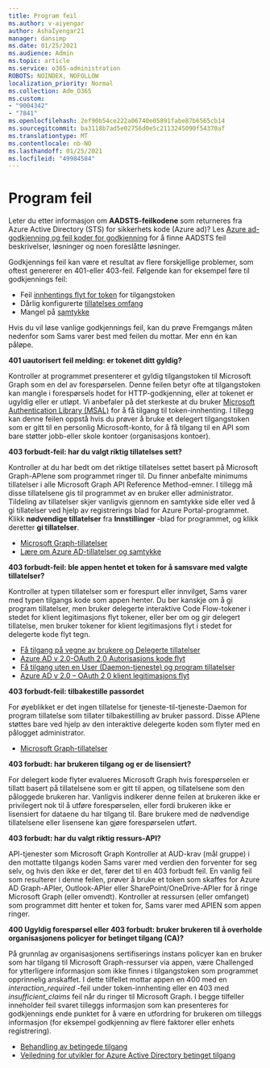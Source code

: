 ```yaml
---
title: Program feil
ms.author: v-aiyengar
author: AshaIyengar21
manager: dansimp
ms.date: 01/25/2021
ms.audience: Admin
ms.topic: article
ms.service: o365-administration
ROBOTS: NOINDEX, NOFOLLOW
localization_priority: Normal
ms.collection: Adm_O365
ms.custom:
- "9004342"
- "7841"
ms.openlocfilehash: 2ef90b54ce222a06740e05891fabe87b6565cb14
ms.sourcegitcommit: ba3118b7ad5e02756d0e5c2113245090f54370af
ms.translationtype: MT
ms.contentlocale: nb-NO
ms.lasthandoff: 01/25/2021
ms.locfileid: "49984584"
---
```

# <a name="application-errors"></a>Program feil

Leter du etter informasjon om **AADSTS-feilkodene** som returneres fra Azure Active Directory (STS) for sikkerhets kode (Azure ad)? Les [Azure ad-godkjenning og feil koder for godkjenning](https://docs.microsoft.com/azure/active-directory/develop/reference-aadsts-error-codes) for å finne AADSTS feil beskrivelser, løsninger og noen foreslåtte løsninger.

Godkjennings feil kan være et resultat av flere forskjellige problemer, som oftest genererer en 401-eller 403-feil. Følgende kan for eksempel føre til godkjennings feil:

- Feil [innhentings flyt for token](https://docs.microsoft.com/azure/active-directory/develop/reference-aadsts-error-codes) for tilgangstoken 
- Dårlig konfigurerte [tillatelses omfang](https://docs.microsoft.com/azure/active-directory/develop/active-directory-v2-scopes) 
- Mangel på [samtykke](https://docs.microsoft.com/azure/active-directory/develop/active-directory-devhowto-multi-tenant-overview#understanding-user-and-admin-consent)

Hvis du vil løse vanlige godkjennings feil, kan du prøve Fremgangs måten nedenfor som Sams varer best med feilen du mottar. Mer enn én kan påløpe.

**401 uautorisert feil melding: er tokenet ditt gyldig?**

Kontroller at programmet presenterer et gyldig tilgangstoken til Microsoft Graph som en del av forespørselen. Denne feilen betyr ofte at tilgangstoken kan mangle i forespørsels hodet for HTTP-godkjenning, eller at tokenet er ugyldig eller er utløpt. Vi anbefaler på det sterkeste at du bruker [Microsoft Authentication Library (MSAL)](https://docs.microsoft.com/azure/active-directory/develop/msal-overview) for å få tilgang til token-innhenting. I tillegg kan denne feilen oppstå hvis du prøver å bruke et delegert tilgangstoken som er gitt til en personlig Microsoft-konto, for å få tilgang til en API som bare støtter jobb-eller skole kontoer (organisasjons kontoer).

**403 forbudt-feil: har du valgt riktig tillatelses sett?**

Kontroller at du har bedt om det riktige tillatelses settet basert på Microsoft Graph-APIene som programmet ringer til. Du finner anbefalte minimums tillatelser i alle Microsoft Graph API Reference Method-emner. I tillegg må disse tillatelsene gis til programmet av en bruker eller administrator. Tildeling av tillatelser skjer vanligvis gjennom en samtykke side eller ved å gi tillatelser ved hjelp av registrerings blad for Azure Portal-programmet. Klikk **nødvendige tillatelser** fra **Innstillinger** -blad for programmet, og klikk deretter **gi tillatelser**.

- [Microsoft Graph-tillatelser](https://docs.microsoft.com/graph/permissions-reference) 
- [Lære om Azure AD-tillatelser og samtykke](https://docs.microsoft.com/azure/active-directory/develop/v2-permissions-and-consent) 

**403 forbudt-feil: ble appen hentet et token for å samsvare med valgte tillatelser?**

Kontroller at typen tillatelser som er forespurt eller innvilget, Sams varer med typen tilgangs kode som appen henter. Du ber kanskje om å gi program tillatelser, men bruker delegerte interaktive Code Flow-tokener i stedet for klient legitimasjons flyt tokener, eller ber om og gir delegert tillatelse, men bruker tokener for klient legitimasjons flyt i stedet for delegerte kode flyt tegn.

- [Få tilgang på vegne av brukere og Delegerte tillatelser](https://docs.microsoft.com/graph/auth_v2_user) 
- [Azure AD v 2.0-OAuth 2,0 Autorisasjons kode flyt](https://docs.microsoft.com/azure/active-directory/develop/v2-oauth2-auth-code-flow) 
- [Få tilgang uten en User (Daemon-tjeneste) og program tillatelser](https://docs.microsoft.com/graph/auth_v2_service) 
- [Azure AD v 2.0 – OAuth 2,0 klient legitimasjons flyt](https://docs.microsoft.com/azure/active-directory/develop/v2-oauth2-client-creds-grant-flow) 

**403 forbudt-feil: tilbakestille passordet**

For øyeblikket er det ingen tillatelse for tjeneste-til-tjeneste-Daemon for program tillatelse som tillater tilbakestilling av bruker passord. Disse APIene støttes bare ved hjelp av den interaktive delegerte koden som flyter med en pålogget administrator.

- [Microsoft Graph-tillatelser](https://docs.microsoft.com/graph/permissions-reference)

**403 forbudt: har brukeren tilgang og er de lisensiert?**

For delegert kode flyter evalueres Microsoft Graph hvis forespørselen er tillatt basert på tillatelsene som er gitt til appen, og tillatelsene som den påloggede brukeren har. Vanligvis indikerer denne feilen at brukeren ikke er privilegert nok til å utføre forespørselen, eller fordi brukeren ikke er lisensiert for dataene du har tilgang til. Bare brukere med de nødvendige tillatelsene eller lisensene kan gjøre forespørselen utført.

**403 forbudt: har du valgt riktig ressurs-API?**

API-tjenester som Microsoft Graph Kontroller at AUD-krav (mål gruppe) i den mottatte tilgangs koden Sams varer med verdien den forventer for seg selv, og hvis den ikke er det, fører det til en 403 forbudt feil. En vanlig feil som resulterer i denne feilen, prøver å bruke et token som skaffes for Azure AD Graph-APIer, Outlook-APIer eller SharePoint/OneDrive-APIer for å ringe Microsoft Graph (eller omvendt). Kontroller at ressursen (eller omfanget) som programmet ditt henter et token for, Sams varer med APIEN som appen ringer.

**400 Ugyldig forespørsel eller 403 forbudt: bruker brukeren til å overholde organisasjonens policyer for betinget tilgang (CA)?**

På grunnlag av organisasjonens sertifiserings instans policyer kan en bruker som har tilgang til Microsoft Graph-ressurser via appen, være Challenged for ytterligere informasjon som ikke finnes i tilgangstoken som programmet opprinnelig anskaffet. I dette tilfellet mottar appen en 400 med en *interaction_required* -feil under token-innhenting eller en 403 med *insufficient_claims* feil når du ringer til Microsoft Graph. I begge tilfeller inneholder feil svaret tilleggs informasjon som kan presenteres for godkjennings ende punktet for å være en utfordring for brukeren om tilleggs informasjon (for eksempel godkjenning av flere faktorer eller enhets registrering).

- [Behandling av betingede tilgang ](https://docs.microsoft.com/azure/active-directory/develop/msal-handling-exceptions#conditional-access-and-claims-challenges)
- [Veiledning for utvikler for Azure Active Directory betinget tilgang](https://docs.microsoft.com/azure/active-directory/develop/conditional-access-dev-guide)
